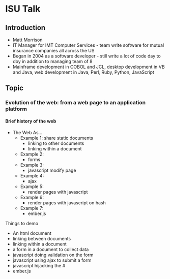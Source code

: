 # ISU Talk


## Introduction

- Matt Morrison
- IT Manager for IMT Computer Services - team write software for mutual insurance companies all across the US
- Began in 2004 as a software developer - still write a lot of code day to doy in addition to managing team of 8
- Mainframe development in COBOL and JCL, desktop development in VB and Java, web development in Java, Perl, Ruby, Python, JavaScript

## Topic

### Evolution of the web: from a web page to an application platform

#### Brief history of the web

- The Web As...
  - Example 1: share static documents
    - linking to other documents
    - linking within a document
  - Example 2:
    - forms
  - Example 3:
    - javascript modify page
  - Example 4:
    - ajax
  - Example 5:
    - render pages with javascript
  - Example 6:
    - render pages with javascript on hash
  - Example 7:
    - ember.js


Things to demo
- An html document
- linking between documents
- linking within a document
- a form in a document to collect data
- javascript doing validation on the form
- javascript using ajax to submit a form
- javascript hijacking the #
- ember.js
